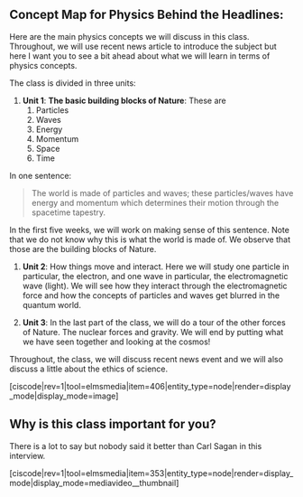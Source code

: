 ## Concept Map for Physics Behind the Headlines:

Here are the main physics concepts we will discuss in this class. Throughout, we will use recent news article to introduce the subject but here I want you to see a bit ahead about what we will learn in terms of physics concepts.

The class is divided in three units:

1. **Unit 1**: **The basic building blocks of Nature**: These are 
   1. Particles
   2. Waves
   3. Energy
   4. Momentum
   5. Space
   6. Time

In one sentence:

> The world is made of particles and waves; these particles/waves have energy and momentum which determines their motion through the spacetime tapestry.

In the first five weeks, we will work on making sense of this sentence. Note that we do not know why this is what the world is made of. We observe that those are the building blocks of Nature.

1. **Unit 2**: How things move and interact. Here we will study one particle in particular, the electron, and one wave in particular, the electromagnetic wave \(light\). We will see how they interact through the electromagnetic force and how the concepts of particles and waves get blurred in the quantum world.

2. **Unit 3**: In the last part of the class, we will do a tour of the other forces of Nature. The nuclear forces and gravity. We will end by putting what we have seen together and looking at the cosmos!

Throughout, the class, we will discuss recent news event and we will also discuss a little about the ethics of science.

\[ciscode\|rev=1\|tool=elmsmedia\|item=406\|entity\_type=node\|render=display\_mode\|display\_mode=image\]

## Why is this class important for you?

There is a lot to say but nobody said it better than Carl Sagan in this interview.

\[ciscode\|rev=1\|tool=elmsmedia\|item=353\|entity\_type=node\|render=display\_mode\|display\_mode=mediavideo\_\_thumbnail\]

